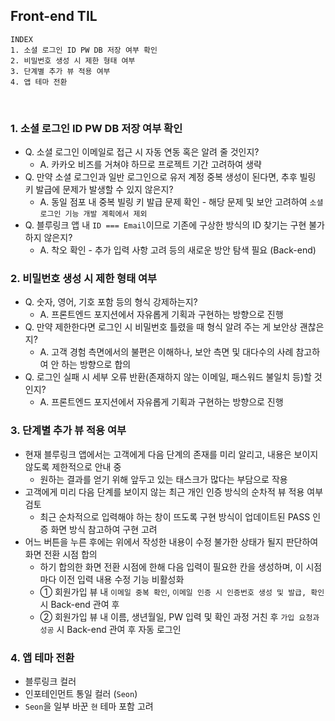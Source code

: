 ## Front-end TIL

```
INDEX
1. 소셜 로그인 ID PW DB 저장 여부 확인
2. 비밀번호 생성 시 제한 형태 여부
3. 단계별 추가 뷰 적용 여부
4. 앱 테마 전환
```

<br>

### 1. 소셜 로그인 ID PW DB 저장 여부 확인
  - Q. 소셜 로그인 이메일로 접근 시 자동 연동 혹은 알려 줄 것인지?
    - A. 카카오 비즈를 거쳐야 하므로 프로젝트 기간 고려하여 생략
  - Q. 만약 소셜 로그인과 일반 로그인으로 유저 계정 중복 생성이 된다면, 추후 빌링 키 발급에 문제가 발생할 수 있지 않은지?
    - A. 동일 점포 내 중복 빌링 키 발급 문제 확인 - 해당 문제 및 보안 고려하여 `소셜 로그인 기능 개발 계획에서 제외`
  - Q. 블루링크 앱 내 `ID === Email`이므로 기존에 구상한 방식의 ID 찾기는 구현 불가하지 않은지?
    - A. 착오 확인 - 추가 입력 사항 고려 등의 새로운 방안 탐색 필요 (Back-end)

### 2. 비밀번호 생성 시 제한 형태 여부
  - Q. 숫자, 영어, 기호 포함 등의 형식 강제하는지?
    - A. 프론트엔드 포지션에서 자유롭게 기획과 구현하는 방향으로 진행
  - Q. 만약 제한한다면 로그인 시 비밀번호 틀렸을 때 형식 알려 주는 게 보안상 괜찮은지?
    - A. 고객 경험 측면에서의 불편은 이해하나, 보안 측면 및 대다수의 사례 참고하여 안 하는 방향으로 합의
  - Q. 로그인 실패 시 세부 오류 반환(존재하지 않는 이메일, 패스워드 불일치 등)할 것인지?
    - A. 프론트엔드 포지션에서 자유롭게 기획과 구현하는 방향으로 진행

### 3. 단계별 추가 뷰 적용 여부
  - 현재 블루링크 앱에서는 고객에게 다음 단계의 존재를 미리 알리고, 내용은 보이지 않도록 제한적으로 안내 중
    - 원하는 결과를 얻기 위해 앞두고 있는 태스크가 많다는 부담으로 작용
  - 고객에게 미리 다음 단계를 보이지 않는 최근 개인 인증 방식의 순차적 뷰 적용 여부 검토
    - 최근 순차적으로 입력해야 하는 창이 뜨도록 구현 방식이 업데이트된 PASS 인증 화면 방식 참고하여 구현 고려
  - 어느 버튼을 누른 후에는 위에서 작성한 내용이 수정 불가한 상태가 될지 판단하여 화면 전환 시점 합의
    - 하기 합의한 화면 전환 시점에 한해 다음 입력이 필요한 칸을 생성하며, 이 시점마다 이전 입력 내용 수정 기능 비활성화
    - ① 회원가입 뷰 내 `이메일 중복 확인`, `이메일 인증 시 인증번호 생성 및 발급, 확인` 시 Back-end 관여 후
    - ② 회원가입 뷰 내 이름, 생년월일, PW 입력 및 확인 과정 거친 후 `가입 요청과 성공` 시 Back-end 관여 후 자동 로그인

### 4. 앱 테마 전환
  - 블루링크 컬러
  - 인포테인먼트 통일 컬러 (`Seon`)
  - `Seon`을 일부 바꾼 `현` 테마 포함 고려